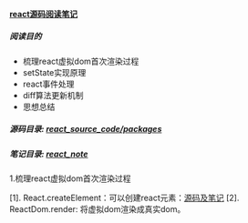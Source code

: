 #### [react源码阅读笔记](https://github.com/RongMine/webpack-with-react/tree/react-source-code "地址")
##### 阅读目的
- 梳理react虚拟dom首次渲染过程
- setState实现原理
- react事件处理
- diff算法更新机制
- 思想总结

##### 源码目录: [react_source_code/packages](https://github.com/RongMine/webpack-with-react/tree/react-source-code/react_souce_code/packages)
##### 笔记目录: [react_note](https://github.com/RongMine/webpack-with-react/tree/react-source-code/react_note)

1.梳理react虚拟dom首次渲染过程

  [1]. React.createElement：可以创建react元素：[源码及笔记](https://github.com/RongMine/webpack-with-react/blob/react-source-code/react_note/ReactElement.js)
  [2]. ReactDom.render: 将虚拟dom渲染成真实dom。
